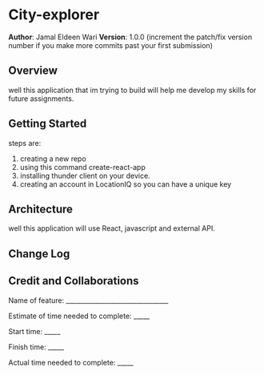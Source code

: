 # City-explorer

**Author**: Jamal Eldeen Wari
**Version**: 1.0.0 (increment the patch/fix version number if you make more commits past your first submission)

## Overview
<!-- Provide a high level overview of what this application is and why you are building it, beyond the fact that it's an assignment for this class. (i.e. What's your problem domain?) --> well this application that im trying to build will help me develop my skills for future assignments.

## Getting Started
<!-- What are the steps that a user must take in order to build this app on their own machine and get it running? -->steps are:
1. creating a new repo
2. using this command create-react-app
3. installing thunder client on your device.
4. creating an account in LocationIQ so you can have a unique key

## Architecture
<!-- Provide a detailed description of the application design. What technologies (languages, libraries, etc) you're using, and any other relevant design information. -->
well this application will use React, javascript and external API.

## Change Log
<!-- Use this area to document the iterative changes made to your application as each feature is successfully implemented. Use time stamps. Here's an example:

01-01-2001 4:59pm - Application now has a fully-functional express server, with a GET route for the location resource. -->

## Credit and Collaborations

Name of feature: ________________________________

Estimate of time needed to complete: _____

Start time: _____

Finish time: _____

Actual time needed to complete: _____